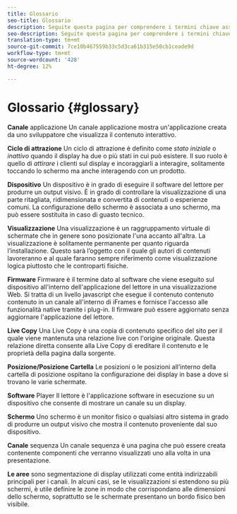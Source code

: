 ```yaml
---
title: Glossario
seo-title: Glossario
description: Seguite questa pagina per comprendere i termini chiave associati a  AEM Screens.
seo-description: Seguite questa pagina per comprendere i termini chiave associati a  AEM Screens.
translation-type: tm+mt
source-git-commit: 7ce10b467559b33c5d3ca61b315e50cb1ceade9d
workflow-type: tm+mt
source-wordcount: '428'
ht-degree: 12%

---
```



# Glossario {#glossary}

**Canale** applicazione Un canale applicazione mostra un&#39;applicazione creata da uno sviluppatore che visualizza il contenuto interattivo.

**Ciclo di attrazione** Un ciclo di attrazione è definito come *stato iniziale* o *inattivo* quando il display ha due o più stati in cui può esistere. Il suo ruolo è quello di *attirare* i clienti sul display e incoraggiarli a interagire, solitamente toccando lo schermo ma anche interagendo con un prodotto.

**Dispositivo** Un dispositivo è in grado di eseguire il software del lettore per produrre un output visivo. È in grado di controllare la visualizzazione di una parte ritagliata, ridimensionata e convertita di contenuti o esperienze comuni. La configurazione dello schermo è associata a uno schermo, ma può essere sostituita in caso di guasto tecnico.

**Visualizzazione** Una visualizzazione è un raggruppamento virtuale di schermate che in genere sono posizionate l&#39;una accanto all&#39;altra. La visualizzazione è solitamente permanente per quanto riguarda l’installazione. Questo sarà l’oggetto con il quale gli autori di contenuti lavoreranno e al quale faranno sempre riferimento come visualizzazione logica piuttosto che le controparti fisiche.

**Firmware** Firmware è il termine dato al software che viene eseguito sul dispositivo all&#39;interno dell&#39;applicazione del lettore in una visualizzazione Web. Si tratta di un livello javascript che esegue il contenuto contenuto contenuto in un canale all&#39;interno di iFrames e fornisce l&#39;accesso alle funzionalità native tramite i plug-in. Il firmware può essere aggiornato senza aggiornare l&#39;applicazione del lettore.

**Live Copy** Una Live Copy è una copia di contenuto specifico del sito per il quale viene mantenuta una relazione live con l&#39;origine originale. Questa relazione diretta consente alla Live Copy di ereditare il contenuto e le proprietà della pagina dalla sorgente.

**Posizione/Posizione Cartella** Le posizioni o le posizioni all’interno della cartella di posizione ospitano la configurazione dei display in base a dove si trovano le varie schermate.

**Software** Player Il lettore è l&#39;applicazione software in esecuzione su un dispositivo che consente di mostrare un canale su un display.

**Schermo** Uno schermo è un monitor fisico o qualsiasi altro sistema in grado di produrre un output visivo che mostra il contenuto proveniente dal suo dispositivo.

**Canale** sequenza Un canale sequenza è una pagina che può essere creata contenente componenti che verranno visualizzati uno alla volta in una presentazione.

**Le aree** sono segmentazione di display utilizzati come entità indirizzabili principali per i canali. In alcuni casi, se le visualizzazioni si estendono su più schermi, è utile definire le zone in modo che corrispondano alle dimensioni dello schermo, soprattutto se le schermate presentano un bordo fisico ben visibile.
